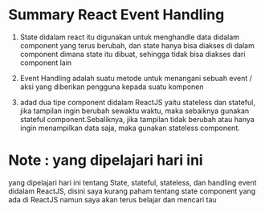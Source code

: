 # Summary React Event Handling

1. State didalam react itu digunakan untuk menghandle data didalam component yang terus berubah, dan state hanya bisa diakses di dalam component dimana state itu dibuat, sehingga tidak bisa diakses dari component lain

2. Event Handling adalah suatu metode untuk menangani sebuah event / aksi yang diberikan pengguna kepada suatu komponen

3. adad dua tipe component didalam ReactJS yaitu stateless dan stateful, jika tampilan ingin berubah sewaktu waktu, maka sebaiknya gunakan stateful component.Sebaliknya, jika tampilan tidak berubah atau hanya ingin menampilkan data saja, maka gunakan stateless component.

# Note : yang dipelajari hari ini

yang dipelajari hari ini tentang State, stateful, stateless, dan handling event didalam ReactJS, disini saya kurang paham tentang state component yang ada di ReactJS namun saya akan terus belajar dan mencari tau

